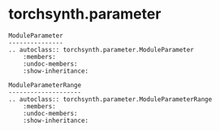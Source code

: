 torchsynth.parameter
====================

```{eval-rst}
ModuleParameter
---------------
.. autoclass:: torchsynth.parameter.ModuleParameter
    :members:
    :undoc-members:
    :show-inheritance:
    
ModuleParameterRange
--------------------
.. autoclass:: torchsynth.parameter.ModuleParameterRange
    :members:
    :undoc-members:
    :show-inheritance:
```
